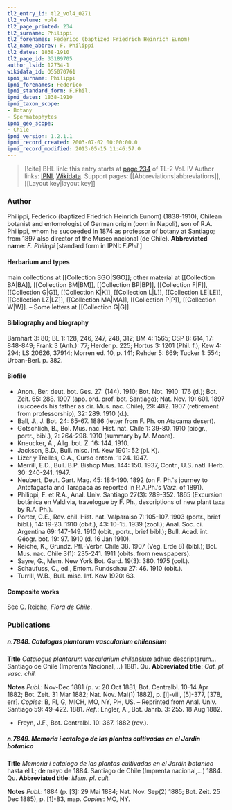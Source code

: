 ```yaml
---
tl2_entry_id: tl2_vol4_0271
tl2_volume: vol4
tl2_page_printed: 234
tl2_surname: Philippi
tl2_forenames: Federico (baptized Friedrich Heinrich Eunom)
tl2_name_abbrev: F. Philippi
tl2_dates: 1838-1910
tl2_page_id: 33189705
author_lsid: 12734-1
wikidata_id: Q55070761
ipni_surname: Philippi
ipni_forenames: Federico
ipni_standard_form: F.Phil.
ipni_dates: 1838-1910
ipni_taxon_scope: 
- Botany
- Spermatophytes
ipni_geo_scope: 
- Chile
ipni_version: 1.2.1.1
ipni_record_created: 2003-07-02 00:00:00.0
ipni_record_modified: 2013-05-15 11:46:57.0
---
```


> [!cite] BHL link: this entry starts at [page 234](https://www.biodiversitylibrary.org/page/33189705) of TL-2 Vol. IV
> Author links: [IPNI](https://www.ipni.org/a/12734-1), [Wikidata](https://www.wikidata.org/wiki/Q55070761). Support pages: [[Abbreviations|abbreviations]], [[Layout key|layout key]]

### Author

Philippi, Federico (baptized Friedrich Heinrich Eunom) (1838-1910), Chilean botanist and entomologist of German origin (born in Napoli), son of R.A. Philippi, whom he succeeded in 1874 as professor of botany at Santiago; from 1897 also director of the Museo nacional (de Chile). 
**Abbreviated name**: *F. Philippi* \[standard form in IPNI: *F.Phil.*\]

#### Herbarium and types

main collections at [[Collection SGO|SGO]]; other material at [[Collection BA|BA]], [[Collection BM|BM]], [[Collection BP|BP]], [[Collection F|F]], [[Collection G|G]], [[Collection K|K]], [[Collection L|L]], [[Collection LE|LE]], [[Collection LZ|LZ]], [[Collection MA|MA]], [[Collection P|P]], [[Collection W|W]]. – Some letters at [[Collection G|G]].

#### Bibliography and biography

Barnhart 3: 80; BL 1: 128, 246, 247, 248, 312; BM 4: 1565; CSP 8: 614, 17: 848-849; Frank 3 (Anh.): 77; Herder p. 225; Hortus 3: 1201 (Phil. f.); Kew 4: 294; LS 20626, 37914; Morren ed. 10, p. 141; Rehder 5: 669; Tucker 1: 554; Urban-Berl. p. 382.

#### Biofile

- Anon., Ber. deut. bot. Ges. 27: (144). 1910; Bot. Not. 1910: 176 (d.); Bot. Zeit. 65: 288. 1907 (app. ord. prof. bot. Santiago); Nat. Nov. 19: 601. 1897 (succeeds his father as dir. Mus. nac. Chile), 29: 482. 1907 (retirement from professorship), 32: 289. 1910 (d.).
- Ball, J., J. Bot. 24: 65-67. 1886 (letter from F. Ph. on Atacama desert).
- Gotschlich, B., Bol. Mus. nac. Hist. nat. Chile 1: 39-80. 1910 (biogr., portr., bibl.), 2: 264-298. 1910 (summary by M. Moore).
- Kneucker, A., Allg. bot. Z. 16: 144. 1910.
- Jackson, B.D., Bull. misc. Inf. Kew 1901: 52 (pl. K).
- Lizer y Trelles, C.A., Curso entom. 1: 24. 1947.
- Merrill, E.D., Bull. B.P. Bishop Mus. 144: 150. 1937, Contr., U.S. natl. Herb. 30: 240-241. 1947.
- Neubert, Deut. Gart. Mag. 45: 184-190. 1892 (on F. Ph.'s journey to Antofagasta and Tarapacá as reported in R.A.Ph.'s *Verz*. of 1891).
- Philippi, F. et R.A., Anal. Univ. Santiago 27(3): 289-352. 1865 (Excursion botánica en Valdivia, travelogue by F. Ph., descriptions of new plant taxa by R.A. Ph.).
- Porter, C.E., Rev. chil. Hist. nat. Valparaiso 7: 105-107. 1903 (portr., brief bibl.), 14: 19-23. 1910 (obit.), 43: 10-15. 1939 (zool.); Anal. Soc. ci. Argentina 69: 147-149. 1910 (obit., portr., brief bibl.); Bull. Acad. int. Géogr. bot. 19: 97. 1910 (d. 16 Jan 1910).
- Reiche, K., Grundz. Pfl.-Verbr. Chile 38. 1907 (Veg. Erde 8) (bibl.); Bol. Mus. nac. Chile 3(1): 235-241. 1911 (obits. from newspapers).
- Sayre, G., Mem. New York Bot. Gard. 19(3): 380. 1975 (coll.).
- Schaufuss, C., ed., Entom. Rundschau 27: 46. 1910 (obit.).
- Turrill, W.B., Bull. misc. Inf. Kew 1920: 63.

#### Composite works

See C. Reiche, *Flora de Chile*.

### Publications

##### n.7848. Catalogus plantarum vascularium chilensium

**Title**
*Catalogus plantarum vascularium chilensium* adhuc descriptarum... Santiago de Chile (Imprenta Nacional,...) 1881. Qu.
**Abbreviated title**: *Cat. pl. vasc. chil.*

**Notes**
*Publ*.: Nov-Dec 1881 (p. v: 20 Oct 1881; Bot. Centralbl. 10-14 Apr 1882; Bot. Zeit. 31 Mar 1882; Nat. Nov. Mai(1) 1882), p. \[i\]-viii, \[5\]-377, \[378, err\]. *Copies*: B, FI, G, MICH, MO, NY, PH, US. – Reprinted from Anal. Univ. Santiago 59: 49-422. 1881.
*Ref*.: Engler, A., Bot. Jahrb. 3: 255. 18 Aug 1882.
- Freyn, J.F., Bot. Centralbl. 10: 367. 1882 (rev.).

##### n.7849. Memoria i catalogo de las plantas cultivadas en el Jardin botanico

**Title**
*Memoria i catalogo de las plantas cultivadas en el Jardin botanico* hasta el I.; de mayo de 1884. Santiago de Chile (Imprenta nacional,...) 1884. Qu.
**Abbreviated title**: *Mem. pl. cult.*

**Notes**
*Publ*.: 1884 (p. \[3\]: 29 Mai 1884; Nat. Nov. Sep(2) 1885; Bot. Zeit. 25 Dec 1885), p. \[1\]-83, map. *Copies*: MO, NY.

